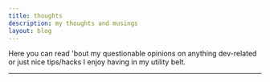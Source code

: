 ```yaml
---
title: thoughts
description: my thoughts and musings
layout: blog
---
```


Here you can read 'bout my questionable opinions on
anything dev-related or just nice tips/hacks I enjoy having in my utility belt.

<hr>
